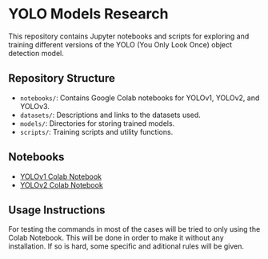 # YOLO Models Research

This repository contains Jupyter notebooks and scripts for exploring and training different versions of the YOLO (You Only Look Once) object detection model.

## Repository Structure

- `notebooks/`: Contains Google Colab notebooks for YOLOv1, YOLOv2, and YOLOv3.
- `datasets/`: Descriptions and links to the datasets used.
- `models/`: Directories for storing trained models.
- `scripts/`: Training scripts and utility functions.

## Notebooks

- [YOLOv1 Colab Notebook](https://colab.research.google.com/drive/1XlKKj2EbG5JQ-fIhANiw5p9IkklN5_EX?usp=sharing)
- [YOLOv2 Colab Notebook](https://colab.research.google.com/drive/1-aS-wbd1lsNZ5aZNvZi56r1zyUWZPzFJ?usp=sharing)
  
## Usage Instructions
For testing the commands in most of the cases will be tried to only using the Colab Notebook. This will be done 
in order to make it without any installation. If so is hard, some specific and aditional rules will be given.
